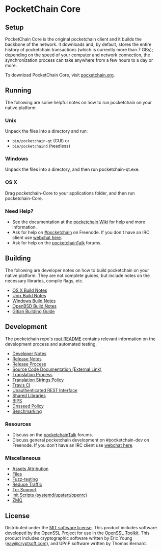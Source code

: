 PocketChain Core
=============

Setup
---------------------
PocketChain Core is the original pocketchain client and it builds the backbone of the network. It downloads and, by default, stores the entire history of pocketchain transactions (which is currently more than 7 GBs); depending on the speed of your computer and network connection, the synchronization process can take anywhere from a few hours to a day or more.

To download PocketChain Core, visit [pocketchain.org](https://www.pocketchain.org/).

Running
---------------------
The following are some helpful notes on how to run pocketchain on your native platform.

### Unix

Unpack the files into a directory and run:

- `bin/pocketchain-qt` (GUI) or
- `bin/pocketchaind` (headless)

### Windows

Unpack the files into a directory, and then run pocketchain-qt.exe.

### OS X

Drag pocketchain-Core to your applications folder, and then run pocketchain-Core.

### Need Help?

* See the documentation at the [pocketchain Wiki](https://pocketchain.info/)
for help and more information.
* Ask for help on [#pocketchain](http://webchat.freenode.net?channels=pocketchain) on Freenode. If you don't have an IRC client use [webchat here](http://webchat.freenode.net?channels=pocketchain).
* Ask for help on the [pocketchainTalk](https://pocketchaintalk.io/) forums.

Building
---------------------
The following are developer notes on how to build pocketchain on your native platform. They are not complete guides, but include notes on the necessary libraries, compile flags, etc.

- [OS X Build Notes](build-osx.md)
- [Unix Build Notes](build-unix.md)
- [Windows Build Notes](build-windows.md)
- [OpenBSD Build Notes](build-openbsd.md)
- [Gitian Building Guide](gitian-building.md)

Development
---------------------
The pocketchain repo's [root README](/README.md) contains relevant information on the development process and automated testing.

- [Developer Notes](developer-notes.md)
- [Release Notes](release-notes.md)
- [Release Process](release-process.md)
- [Source Code Documentation (External Link)](https://dev.visucore.com/pocketchain/doxygen/)
- [Translation Process](translation_process.md)
- [Translation Strings Policy](translation_strings_policy.md)
- [Travis CI](travis-ci.md)
- [Unauthenticated REST Interface](REST-interface.md)
- [Shared Libraries](shared-libraries.md)
- [BIPS](bips.md)
- [Dnsseed Policy](dnsseed-policy.md)
- [Benchmarking](benchmarking.md)

### Resources
* Discuss on the [pocketchainTalk](https://pocketchaintalk.io/) forums.
* Discuss general pocketchain development on #pocketchain-dev on Freenode. If you don't have an IRC client use [webchat here](http://webchat.freenode.net/?channels=pocketchain-dev).

### Miscellaneous
- [Assets Attribution](assets-attribution.md)
- [Files](files.md)
- [Fuzz-testing](fuzzing.md)
- [Reduce Traffic](reduce-traffic.md)
- [Tor Support](tor.md)
- [Init Scripts (systemd/upstart/openrc)](init.md)
- [ZMQ](zmq.md)

License
---------------------
Distributed under the [MIT software license](/COPYING).
This product includes software developed by the OpenSSL Project for use in the [OpenSSL Toolkit](https://www.openssl.org/). This product includes
cryptographic software written by Eric Young ([eay@cryptsoft.com](mailto:eay@cryptsoft.com)), and UPnP software written by Thomas Bernard.
